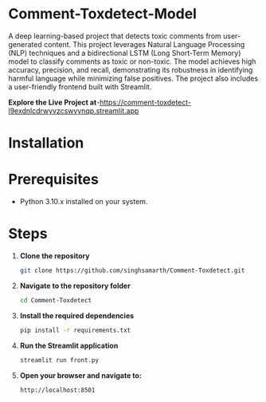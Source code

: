 # Comment-Toxdetect-Model
A deep learning-based project that detects toxic comments from user-generated content. This project leverages Natural Language Processing (NLP) techniques and a bidirectional LSTM (Long Short-Term Memory) model to classify comments as toxic or non-toxic. The model achieves high accuracy, precision, and recall, demonstrating its robustness in identifying harmful language while minimizing false positives. The project also includes a user-friendly frontend built with Streamlit.

**Explore the Live Project at**-https://comment-toxdetect-l9exdnlcdrwyvzcswvynqp.streamlit.app

# Installation

# Prerequisites
- Python 3.10.x installed on your system.

# Steps

1. **Clone the repository**
    ```bash
    git clone https://github.com/singhsamarth/Comment-Toxdetect.git
    ```

2. **Navigate to the repository folder**
    ```bash
    cd Comment-Toxdetect
    ```

3. **Install the required dependencies**
    ```bash
    pip install -r requirements.txt
    ```

4. **Run the Streamlit application**
    ```bash
    streamlit run front.py
    ```

5. **Open your browser and navigate to:**
    ```bash
    http://localhost:8501
    ```
    

